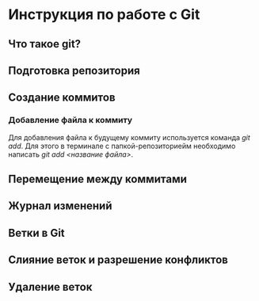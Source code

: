 # Инструкция по работе с Git

## Что такое git?

## Подготовка репозитория

## Создание коммитов
### Добавление файла к коммиту
Для добавления файла к будущему коммиту используется команда *git add*. Для этого в терминале с папкой-репозиториейм необходимо написать *git add <название файла>*.

## Перемещение между коммитами

##  Журнал изменений

## Ветки в Git

## Слияние веток и разрешение конфликтов

## Удаление веток